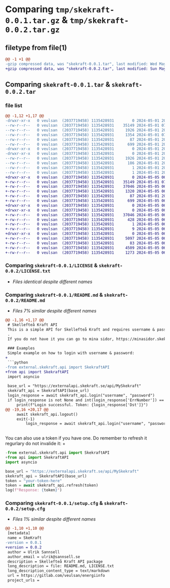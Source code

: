 # Comparing `tmp/skekraft-0.0.1.tar.gz` & `tmp/skekraft-0.0.2.tar.gz`

## filetype from file(1)

```diff
@@ -1 +1 @@
-gzip compressed data, was "skekraft-0.0.1.tar", last modified: Wed May  1 20:25:03 2024, max compression
+gzip compressed data, was "skekraft-0.0.2.tar", last modified: Sun May  5 06:32:58 2024, max compression
```

## Comparing `skekraft-0.0.1.tar` & `skekraft-0.0.2.tar`

### file list

```diff
@@ -1,12 +1,17 @@
-drwxr-xr-x   0 veulsan  (2037719458) 1135428931        0 2024-05-01 20:25:03.866979 skekraft-0.0.1/
--rw-r--r--   0 veulsan  (2037719458) 1135428931    35149 2024-05-01 07:22:39.000000 skekraft-0.0.1/LICENSE
--rw-r--r--   0 veulsan  (2037719458) 1135428931     1926 2024-05-01 20:25:03.866718 skekraft-0.0.1/PKG-INFO
--rw-r--r--   0 veulsan  (2037719458) 1135428931     1354 2024-05-01 07:46:21.000000 skekraft-0.0.1/README.md
--rw-r--r--   0 veulsan  (2037719458) 1135428931       87 2024-05-01 20:22:09.000000 skekraft-0.0.1/pyproject.toml
--rw-r--r--   0 veulsan  (2037719458) 1135428931      699 2024-05-01 20:25:03.870554 skekraft-0.0.1/setup.cfg
-drwxr-xr-x   0 veulsan  (2037719458) 1135428931        0 2024-05-01 20:25:03.850869 skekraft-0.0.1/src/
-drwxr-xr-x   0 veulsan  (2037719458) 1135428931        0 2024-05-01 20:25:03.866286 skekraft-0.0.1/src/SkeKraft.egg-info/
--rw-r--r--   0 veulsan  (2037719458) 1135428931     1926 2024-05-01 20:25:03.000000 skekraft-0.0.1/src/SkeKraft.egg-info/PKG-INFO
--rw-r--r--   0 veulsan  (2037719458) 1135428931      186 2024-05-01 20:25:03.000000 skekraft-0.0.1/src/SkeKraft.egg-info/SOURCES.txt
--rw-r--r--   0 veulsan  (2037719458) 1135428931        1 2024-05-01 20:25:03.000000 skekraft-0.0.1/src/SkeKraft.egg-info/dependency_links.txt
--rw-r--r--   0 veulsan  (2037719458) 1135428931        1 2024-05-01 20:25:03.000000 skekraft-0.0.1/src/SkeKraft.egg-info/top_level.txt
+drwxr-xr-x   0 veulsan  (2037719458) 1135428931        0 2024-05-05 06:32:58.577843 skekraft-0.0.2/
+-rw-r--r--   0 veulsan  (2037719458) 1135428931    35149 2024-05-01 07:22:39.000000 skekraft-0.0.2/LICENSE.txt
+-rw-r--r--   0 veulsan  (2037719458) 1135428931    37046 2024-05-05 06:32:58.577529 skekraft-0.0.2/PKG-INFO
+-rw-r--r--   0 veulsan  (2037719458) 1135428931     1320 2024-05-05 06:27:42.000000 skekraft-0.0.2/README.md
+-rw-r--r--   0 veulsan  (2037719458) 1135428931       87 2024-05-01 20:22:09.000000 skekraft-0.0.2/pyproject.toml
+-rw-r--r--   0 veulsan  (2037719458) 1135428931      699 2024-05-05 06:32:58.579230 skekraft-0.0.2/setup.cfg
+drwxr-xr-x   0 veulsan  (2037719458) 1135428931        0 2024-05-05 06:32:58.556716 skekraft-0.0.2/src/
+drwxr-xr-x   0 veulsan  (2037719458) 1135428931        0 2024-05-05 06:32:58.577095 skekraft-0.0.2/src/SkeKraft.egg-info/
+-rw-r--r--   0 veulsan  (2037719458) 1135428931    37046 2024-05-05 06:32:58.000000 skekraft-0.0.2/src/SkeKraft.egg-info/PKG-INFO
+-rw-r--r--   0 veulsan  (2037719458) 1135428931      428 2024-05-05 06:32:58.000000 skekraft-0.0.2/src/SkeKraft.egg-info/SOURCES.txt
+-rw-r--r--   0 veulsan  (2037719458) 1135428931        1 2024-05-05 06:32:58.000000 skekraft-0.0.2/src/SkeKraft.egg-info/dependency_links.txt
+-rw-r--r--   0 veulsan  (2037719458) 1135428931        9 2024-05-05 06:32:58.000000 skekraft-0.0.2/src/SkeKraft.egg-info/top_level.txt
+drwxr-xr-x   0 veulsan  (2037719458) 1135428931        0 2024-05-05 06:32:58.570107 skekraft-0.0.2/src/skekraft/
+-rw-r--r--   0 veulsan  (2037719458) 1135428931     5097 2024-05-05 06:29:37.000000 skekraft-0.0.2/src/skekraft/HttpClient.py
+-rw-r--r--   0 veulsan  (2037719458) 1135428931       83 2024-05-05 06:26:53.000000 skekraft-0.0.2/src/skekraft/__init__.py
+-rw-r--r--   0 veulsan  (2037719458) 1135428931     4509 2024-05-05 06:29:46.000000 skekraft-0.0.2/src/skekraft/api.py
+-rw-r--r--   0 veulsan  (2037719458) 1135428931     1273 2024-05-05 06:25:49.000000 skekraft-0.0.2/src/skekraft/const.py
```

### Comparing `skekraft-0.0.1/LICENSE` & `skekraft-0.0.2/LICENSE.txt`

 * *Files identical despite different names*

### Comparing `skekraft-0.0.1/README.md` & `skekraft-0.0.2/README.md`

 * *Files 7% similar despite different names*

```diff
@@ -1,16 +1,17 @@
 # Skellefteå Kraft API
 This is a simple API for Skellefteå Kraft and requires username & password as a login method
 .
 If you do not have it you can go to mina sidor, https://minasidor.skekraft.se/login, login with bankid and create one by going to **Mitt Konto** and then **Inloggning**.
 
 ### Examples
 Simple example on how to login with username & password:
+
 ```python
-from external.skekraft.api import SkekraftAPI
+from api import SkekraftAPI
 import asyncio
 
 base_url = "https://externalapi.skekraft.se/api/MySkekraft"
 skekraft_api = SkekraftAPI(base_url)
 login_response = await skekraft_api.login("username", "password")
 if login_response is not None and int(login_response['ErrNumber']) == 1:
     print(f"Login successful. Token: {login_response['Dst']}")
@@ -19,16 +20,17 @@
     await skekraft_api.logout()
     exit(-1)
         login_response = await skekraft_api.login("username", "password")
 
 ```
 
 You can also use a token if you have one. Do remember to refresh it regurlary do not invalide it:
+
 ```python
-from external.skekraft.api import SkekraftAPI
+from api import SkekraftAPI
 import asyncio
 
 base_url = "https://externalapi.skekraft.se/api/MySkekraft"
 skekraft_api = SkekraftAPI(base_url)
 token = "your-token-here"
 token = await skekraft_api.refresh(token)
 log(f"Response: {token}")
```

### Comparing `skekraft-0.0.1/setup.cfg` & `skekraft-0.0.2/setup.cfg`

 * *Files 1% similar despite different names*

```diff
@@ -1,10 +1,10 @@
 [metadata]
 name = SkeKraft
-version = 0.0.1
+version = 0.0.2
 author = Ulrik Sannsell
 author_email = ulrik@sannsell.se
 description = Skellefteå Kraft API package
 long_description = file: README.md, LICENSE.txt
 long_description_content_type = text/markdown
 url = https://gitlab.com/veulsan/energiinfo
 project_urls =
```

